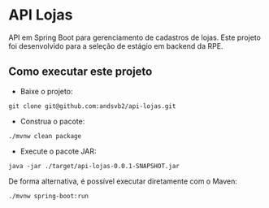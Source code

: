 # API Lojas

API em Spring Boot para gerenciamento de cadastros de lojas.
Este projeto foi desenvolvido para a seleção de estágio em backend da RPE.

## Como executar este projeto

- Baixe o projeto:
```shell
git clone git@github.com:andsvb2/api-lojas.git
```
- Construa o pacote:
```shell
./mvnw clean package
```
- Execute o pacote JAR:
```shell
java -jar ./target/api-lojas-0.0.1-SNAPSHOT.jar
```

De forma alternativa, é possível executar diretamente com o Maven:
```shell
./mvnw spring-boot:run
```